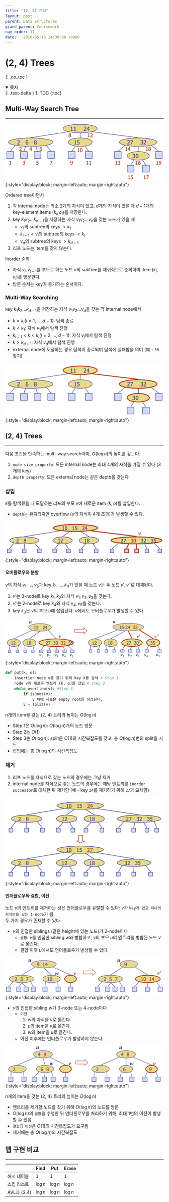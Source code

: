 ```yaml
---
title: "(2, 4) 트리"
layout: post
parent: Data Structures
grand_parent: Coursework
nav_order: 11
date:   2018-05-16 14:30:00 +0900
---
```

# (2, 4) Trees
{: .no_toc }

<details open markdown="block">
  <summary>
    목차
  </summary>
  {: .text-delta }
1. TOC
{:toc}
</details>

## Multi-Way Search Tree
---
![24tree_1](../../../assets/images/2018-05-16-image-1.png){:style="display:block; margin-left:auto; margin-right:auto"}

Ordered tree이면서
1. 각 internal node는 최소 2개의 자식이 있고, $d$개의 자식이 있을 때 $d-1$개의 key-element items ($k_{i}, o_{i}$)를 저장한다.
2. key $k_{1}k_{2}...k_{d-1}$을 저장하는 자식 $v_{1}v_{2}...v_{d}$을 갖는 노드가 있을 때
    - $v_{1}$의 subtree의 keys $< k_{1}$
    - $k_{i-1} < v_{i}$의 subtree의 keys $< k_{i}$
    - $v_{d}$의 subtree의 keys $> k_{d-1}$
3. 리프 노드는 item을 갖지 않는다.

Inorder 순회
- 자식 $v_{i}, v_{i+1}$를 부모로 하는 노드 $v$의 subtree를 재귀적으로 순회하며 item $(k_{i}, o_{i})$를 방문한다.
- 방문 순서는 key가 증가하는 순서이다.

### Multi-Way Searching
key $k_{1}k_{2}...k_{d-1}$을 저장하는 자식 $v_{1}v_{2}...v_{d}$을 갖는 각 internal node에서
- $k=k_{i} (i=1,...,d-1)$: 탐색 종료
- $k<k_{1}$: 자식 $v_{1}$에서 탐색 진행
- $k_{i-1}<k<k_{i} (i=2,...,d-1)$: 자식 $v_{i}$에서 탐색 진행
- $k>k_{d-1}$: 자식 $v_{d}$에서 탐색 진행
- external node에 도달하는 경우 탐색이 종료되며 탐색에 실패함을 의미 (예 - `30` 찾기)

![24tree_2](../../../assets/images/2018-05-16-image-2.png){:style="display:block; margin-left:auto; margin-right:auto"}

## (2, 4) Trees
---
다음 조건을 만족하는 multi-way search이며, $O(\log n)$의 높이를 갖는다.
1. `node-size property`: 모든 internal node는 최대 4개의 자식을 가질 수 있다 (3개의 key)
2. `depth property`: 모든 external node는 같은 depth를 갖는다

### 삽입
$k$를 탐색했을 때 도달하는 리프의 부모 $v$에 새로운 item $(k, o)$를 삽입한다.
- `depth`는 유지되지만 overflow ($v$의 자식이 4개 초과)가 발생할 수 있다.

![24tree_3](../../../assets/images/2018-05-16-image-3.png){:style="display:block; margin-left:auto; margin-right:auto"}

#### 오버플로우와 분할
$v$의 자식 $v_1, ..., v_5$과 key $k_1, ..., k_4$가 있을 때 노드 $v$는 두 노드 $v', v''$로 대체된다.
1. $v'$는 3-node로 key $k_1, k_2$와 자식 $v_1, v_2, v_3$을 갖는다.
2. $v''$는 2-node로 key $k_4$와 자식 $v_4, v_5$를 갖는다.
3. key $k_3$은 $v$의 부모 $u$에 삽입된다: $u$에서도 오버플로우가 발생할 수 있다.

![24tree_4](../../../assets/images/2018-05-16-image-4.png){:style="display:block; margin-left:auto; margin-right:auto"}

```python
def put(k, o):
    insertion node v를 찾기 위해 key k를 검색 # Step 1
    node v에 새로운 엔트리 (k, o)를 삽입 # Step 2
    while overflow(v): #Step 3
        if isRoot(v):
            v 위에 새로운 empty root를 생성한다.
        v = split(v)
```
$n$개의 item을 갖는 (2, 4) 트리의 높이는 $O(\log n)$
- Step 1은 $O(\log n)$: $O(\log n)$개의 노드 방문
- Step 2는 $O(1)$
- Step 3는 $O(\log n)$: split은 $O(1)$의 시간복잡도를 갖고, 총 $O(\log n)$번의 split을 시도
- 삽입에는 총 $O(\log n)$의 시간복잡도

### 제거
1. 리프 노드를 자식으로 갖는 노드의 경우에는 그냥 제거
2. internal node를 자식으로 갖는 노드의 경우에는 해당 엔트리를 `inorder successor`로 대체한 뒤 제거함 (예 - key `24`를 제거하기 위해 `27`과 교체함)

![24tree_5](../../../assets/images/2018-05-16-image-5.png){:style="display:block; margin-left:auto; margin-right:auto"}

#### 언더플로우와 결합, 이전
노드 $v$의 엔트리를 제거하는 것은 언더플로우를 유발할 수 있다: $v$가 `key가 없고 하나의 자식만을 갖는 1-node`가 됨 <br>
두 가지 경우가 존재할 수 있다.
- $v$의 인접한 siblings (같은 height에 있는 노드)가 2-node이다
    - `결합`: $v$를 인접한 sibling $w$와 병합하고, $v$의 부모 $u$의 엔트리를 병합된 노드 $v'$로 옮긴다.
    - 결합 이후 $u$에서도 언더플로우가 발생할 수 있다.

![24tree_6](../../../assets/images/2018-05-16-image-6.png){:style="display:block; margin-left:auto; margin-right:auto"}

- $v$의 인접한 sibling $w$가 3-node 또는 4-node이다
    - `이전`
        1. $w$의 자식을 $v$로 옮긴다.
        2. $u$의 item을 $v$로 옮긴다.
        3. $w$의 item을 $u$로 옮긴다.
    - 이전 이후에는 언더플로우가 발생하지 않는다.

![24tree_7](../../../assets/images/2018-05-16-image-7.png){:style="display:block; margin-left:auto; margin-right:auto"}

$n$개의 item을 갖는 (2, 4) 트리의 높이는 $O(\log n)$
- 엔트리를 제거할 노드를 찾기 위해 $O(\log n)$의 노드를 방문
- $O(\log n)$의 `결합`을 수행한 뒤 언더플로우를 처리하기 위해, 최대 1번의 이전이 발생할 수 있음
- `결합`과 `이전`은 $O(1)$의 시간복잡도가 요구됨
- 제거에는 총 $O(\log n)$의 시간복잡도

## 맵 구현 비교
---

||Find|Put|Erase|
|---|---|---|---|
|해시 테이블|1|1|1|
|스킵 리스트|$\log n$|$\log n$|$\log n$|
|AVL과 (2,4)|$\log n$|$\log n$|$\log n$|